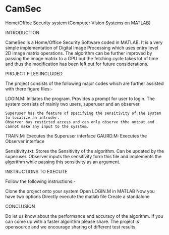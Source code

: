 # CamSec
Home/Office Security system (Computer Vision Systems on MATLAB)

INTRODUCTION

CameSec is a Home/Office Security Software coded in MATLAB.
It is a very simple implementation of Digital Image Processing which uses entry level 2D image matrix operations.
The algorithm can be further improved by passing the image matrix to a GPU but the fetching cycle takes lot of time and thus the modification has been left out for future considerations.

PROJECT FILES INCLUDED

The project consists of the following major codes which are further assisted with there figure files:-

LOGIN.M: Initiates the program. Provides a prompt for user to login. The system consists of mainly two users, superuser and an observer.

    Superuser has the feature of specifying the sensitivity of the system to localize an intruder.
    Observer has resticted access and can only observe thhe output and cannot make any input to the sysstem.

TRAIN.M: Executes the Superuser interface
GAURD.M: Executes the Observer interface

Sensitivity.txt: Stores the Sensitivity of the algorithm. Can be updated by the superuser. Observer inputs the sensitivity form this file and implements the algorithm while passing this sensitivity as an argument.

INSTRUCTIONS TO EXECUTE

Follow the following instructions:-

Clone the project onto your system
Open LOGIN.M in MATLAB
Now you have two options
  Directly execute the matlab file
  Create a standalone

CONCLUSION

Do let us know about the performance and accuracy of the algorithm. If you can come up with a faster algorithm please share. The project is opensource and we encourage sharing of different test results.
